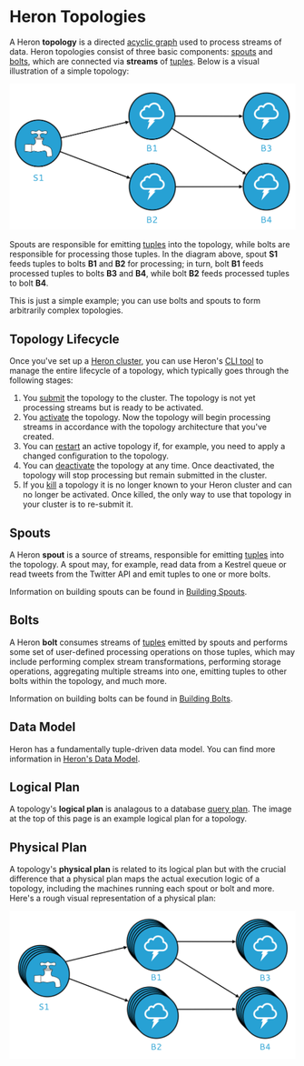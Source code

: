 # Heron Topologies

A Heron **topology** is a directed [acyclic
graph](https://en.wikipedia.org/wiki/Directed_acyclic_graph) used to process
streams of data. Heron topologies consist of three basic components:
[spouts](#spouts) and [bolts](#bolts), which are connected via
**streams** of [tuples](../developers/java/data-model.html). Below is a visual
illustration of a simple topology:

![Heron topology](img/topology.png)

Spouts are responsible for emitting [tuples](../developers/java/data-model.html)
into the topology, while bolts are responsible for processing those tuples. In
the diagram above, spout **S1** feeds tuples to bolts **B1** and **B2** for
processing; in turn, bolt **B1** feeds processed tuples to bolts **B3** and
**B4**, while bolt **B2** feeds processed tuples to bolt **B4**.

This is just a simple example; you can use bolts and spouts to form arbitrarily
complex topologies.

## Topology Lifecycle

Once you've set up a [Heron cluster](../operators/deployment/index.html), you
can use Heron's [CLI tool](../operators/heron-cli.html) to manage the entire
lifecycle of a topology, which typically goes through the following stages:

1. You [submit](../operators/heron-cli.html#submitting-a-topology) the topology
   to the cluster. The topology is not yet processing streams but is ready to be
   activated.
2. You [activate](../operators/heron-cli.html#activating-a-topology) the
   topology. Now the topology will begin processing streams in accordance with
   the topology architecture that you've created.
3. You can [restart](../operators/heron-cli.html#restarting-a-topology) an
   active topology if, for example, you need to apply a changed configuration to
   the topology.
4. You can [deactivate](../operators/heron-cli.html#deactivating-a-topology) the
   topology at any time. Once deactivated, the topology will stop processing but
   remain submitted in the cluster.
5. If you [kill](../operators/heron-cli.html#killing-a-topology) a topology it
   is no longer known to your Heron cluster and can no longer be activated. Once
   killed, the only way to use that topology in your cluster is to re-submit it.

## Spouts

A Heron **spout** is a source of streams, responsible for emitting
[tuples](../developers/java/data-model.html) into the topology. A spout may, for
example, read data from a Kestrel queue or read tweets from the Twitter API and
emit tuples to one or more bolts.

Information on building spouts can be found in [Building
Spouts](../developers/java/spouts.html).

## Bolts

A Heron **bolt** consumes streams of
[tuples](../developers/java/data-model.html) emitted by spouts and performs some
set of user-defined processing operations on those tuples, which may include
performing complex stream transformations, performing storage operations,
aggregating multiple streams into one, emitting tuples to other bolts within the
topology, and much more.

Information on building bolts can be found in [Building
Bolts](../developers/java/bolts.html).

## Data Model

Heron has a fundamentally tuple-driven data model. You can find more information
in [Heron's Data Model](../developers/java/data-model.html).

## Logical Plan

A topology's **logical plan** is analagous to a database [query
plan](https://en.wikipedia.org/wiki/Query_plan). The image at the top of this
page is an example logical plan for a topology.

## Physical Plan

A topology's **physical plan** is related to its logical plan but with the
crucial difference that a physical plan maps the actual execution logic of a
topology, including the machines running each spout or bolt and more. Here's a
rough visual representation of a physical plan:

![Topology Physical Plan](img/physicalplan.png)
